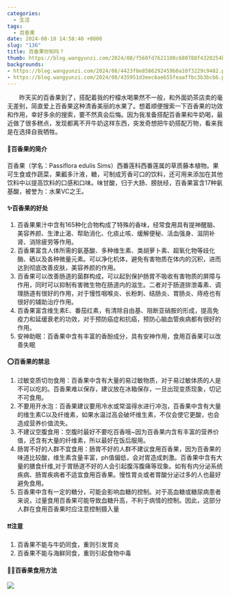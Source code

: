 ```yaml
---
categories:
  - 生活
tags:
  - 百香果
date: 2024-08-10 14:58:40 +0800
slug: "136"
title: 百香果你知吗？
thumb: https://blog.wangyunzi.com/2024/08/f560fd7621100c680788f4320254bca8.jpg
backgrounds: 
- https://blog.wangyunzi.com/2024/08/4423f8e8586292459b0a10f3229c9482.png
- https://blog.wangyunzi.com/2024/08/435951d3eec6ae655feaaffbc3b3bcb6.png
---
```


&emsp;&emsp;昨天买的百香果到了，搭配着我的柠檬水喝果然不一般，和外面奶茶店卖的毫无差别，简直爱上百香果这种清香美丽的水果了。想着顺便搜索一下百香果的功效和作用，幸好多余的搜索，要不然真会后悔。因为我准备搭配百香果和牛奶喝，最近做了很多糕点，发现都离不开牛奶这样东西，突发奇想把牛奶搭配万物，看来我是在选择自我牺牲。

#### 🍥百香果的简介
百香果（学名：Passiflora edulis Sims）西番莲科西番莲属的草质藤本植物。果可生食或作蔬菜，果瓤多汁液，糖，可制成芳香可口的饮料，还可用来添加在其他饮料中以提高饮料的口感和口味。味甘酸，归于大肠、膀胱经，百香果富含17种氨基酸，被誉为：水果VC之王。

#### ✨百香果的好处
1. 百香果果汁中含有165种化合物构成了特殊的香味，经常食用具有提神醒脑、美容养颜、生津止渴、帮助消化、化痰止咳、缓解便秘、活血强身、滋阴补肾、消除疲劳等作用。
2. 百香果富含人体所需的氨基酸、多种维生素、类胡萝卜素、超氧化物等歧化酶、硒以及各种微量元素。可以净化机体，避免有害物质在体内的沉积，进而达到彻底改善皮肤，美容养颜的作用。
3. 百香果可以改善肠道的菌群构成，可以起到保护肠胃不吸收有害物质的屏障与作用，同时可以抑制有害微生物在肠道内的滋生。二者对于肠道排泄毒素、调理肠道有很好的作用，对于慢性咽喉炎、长粉刺、结肠炎、胃肠炎、痔疮也有很好的辅助治疗作用。
4. 百香果富含维生素E、番茄红素，有清除自由基、阻断亚硝胺的形成，提高免疫力和延缓衰老的功效，对于预防癌症和抗癌，预防心脑血管疾病都有很好的作用。
5. 安神助眠：百香果中含有丰富的香酚成分，具有安神作用，食用百香果可以改善失眠

#### ⭕百香果的禁忌
1. 过敏变质切勿食用：百香果中含有大量的易过敏物质，对于易过敏体质的人是不可以吃的。百香果难以保存，建议放在冰箱保存，一旦出现变质现象，切记不可食用。
2. 不要用开水泡：百香果建议要用冷水或常温得水进行冲泡，百香果中含有大量的维生素C以及纤维素，如果水温过高会破坏维生素，不仅会使它更酸，也会造成营养价值流失。
3. 不建议空腹食用：空腹时最好不要吃百香哦~因为百香果内含有丰富的营养价值，还含有大量的纤维素，所以最好在饭后服用。
4. 肠胃不好的人群不宜食用：肠胃不好的人群不建议食用百香果，因为百香果的味道比较酸，维生素含量丰富，ph值偏低，会对胃造成刺激。百香果中含有大量的膳食纤维,对于胃肠道不好的人会引起腹泻腹痛等现象。如有有内分泌系统疾病、肠胃疾病者不适宜食用百香果。慢性胃炎或者胃酸分泌过多的人也最好避免食用。
5. 百香果中含有一定的糖分，可能会影响血糖的控制。对于高血糖或糖尿病患者来说，过量食用百香果可能导致血糖升高，不利于病情的控制。因此，这部分人群在食用百香果时应注意控制摄入量


#### ❗❗注意
1. 百香果不能与牛奶同食，重则引发胃炎
2. 百香果不能与海鲜同食，重则引起食物中毒

#### 👩‍🍳百香果食用方法
![](https://blog.wangyunzi.com/2024/08/8aeb0aa6571b4d5ddd54d509aa1bf867.JPG)
